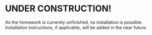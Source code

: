 # UNDER CONSTRUCTION!

As the homework is currently unfinished, no installation is possible.
Installation instructions, if applicable, will be added in the near future.